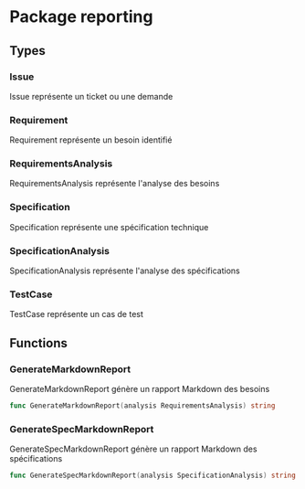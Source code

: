 # Package reporting

## Types

### Issue

Issue représente un ticket ou une demande


### Requirement

Requirement représente un besoin identifié


### RequirementsAnalysis

RequirementsAnalysis représente l'analyse des besoins


### Specification

Specification représente une spécification technique


### SpecificationAnalysis

SpecificationAnalysis représente l'analyse des spécifications


### TestCase

TestCase représente un cas de test


## Functions

### GenerateMarkdownReport

GenerateMarkdownReport génère un rapport Markdown des besoins


```go
func GenerateMarkdownReport(analysis RequirementsAnalysis) string
```

### GenerateSpecMarkdownReport

GenerateSpecMarkdownReport génère un rapport Markdown des spécifications


```go
func GenerateSpecMarkdownReport(analysis SpecificationAnalysis) string
```

